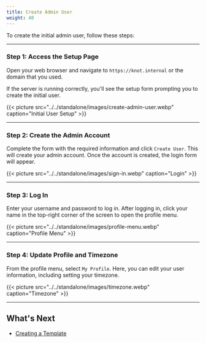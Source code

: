 ```yaml
---
title: Create Admin User
weight: 40
---
```


To create the initial admin user, follow these steps:

---

### Step 1: Access the Setup Page

Open your web browser and navigate to `https://knot.internal` or the domain that you used.

If the server is running correctly, you'll see the setup form prompting you to create the initial user.

{{< picture src="../../standalone/images/create-admin-user.webp" caption="Initial User Setup" >}}

---

### Step 2: Create the Admin Account

Complete the form with the required information and click `Create User`. This will create your admin account. Once the account is created, the login form will appear.

{{< picture src="../../standalone/images/sign-in.webp" caption="Login" >}}

---

### Step 3: Log In

Enter your username and password to log in. After logging in, click your name in the top-right corner of the screen to open the profile menu.

{{< picture src="../../standalone/images/profile-menu.webp" caption="Profile Menu" >}}

---

### Step 4: Update Profile and Timezone

From the profile menu, select `My Profile`. Here, you can edit your user information, including setting your timezone.

{{< picture src="../../standalone/images/timezone.webp" caption="Timezone" >}}

---

## What's Next

- [Creating a Template](../creating-a-template)
